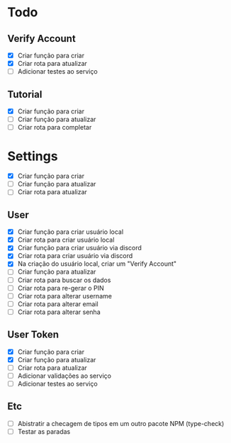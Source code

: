 # Todo

## Verify Account

- [x] Criar função para criar
- [x] Criar rota para atualizar
- [ ] Adicionar testes ao serviço

## Tutorial

- [x] Criar função para criar
- [ ] Criar função para atualizar
- [ ] Criar rota para completar

# Settings

- [x] Criar função para criar
- [ ] Criar função para atualizar
- [ ] Criar rota para atualizar

## User

- [x] Criar função para criar usuário local
- [x] Criar rota para criar usuário local
- [x] Criar função para criar usuário via discord
- [x] Criar rota para criar usuário via discord
- [x] Na criação do usuário local, criar um "Verify Account"
- [ ] Criar função para atualizar
- [ ] Criar rota para buscar os dados
- [ ] Criar rota para re-gerar o PIN
- [ ] Criar rota para alterar username
- [ ] Criar rota para alterar email
- [ ] Criar rota para alterar senha

## User Token

- [x] Criar função para criar
- [x] Criar função para atualizar
- [ ] Criar rota para atualizar
- [ ] Adicionar validações ao serviço
- [ ] Adicionar testes ao serviço

## Etc

- [ ] Abistratir a checagem de tipos em um outro pacote NPM (type-check)
- [ ] Testar as paradas
